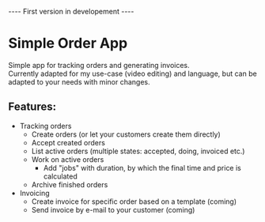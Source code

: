 ---- First version in developement ----  
# Simple Order App
Simple app for tracking orders and generating invoices.  
Currently adapted for my use-case (video editing) and language, but can be adapted to your needs with minor changes.
## Features:
- Tracking orders
  - Create orders (or let your customers create them directly)
  - Accept created orders
  - List active orders (multiple states: accepted, doing, invoiced etc.)
  - Work on active orders
    - Add "jobs" with duration, by which the final time and price is calculated
  - Archive finished orders
- Invoicing
  - Create invoice for specific order based on a template (coming)
  - Send invoice by e-mail to your customer (coming)
